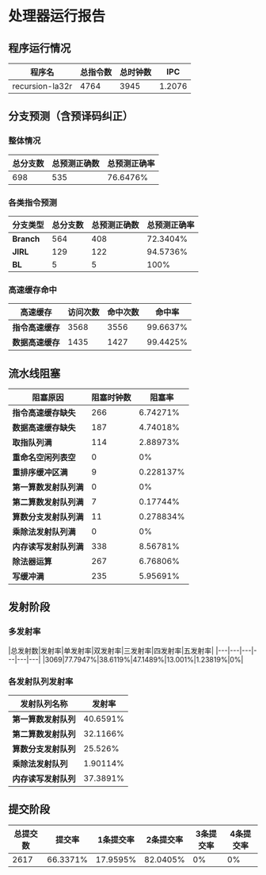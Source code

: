 # 处理器运行报告
## 程序运行情况
|程序名|总指令数|总时钟数|IPC|
|---|---|---|---|
|recursion-la32r|4764|3945|1.2076|

## 分支预测（含预译码纠正）
### 整体情况
|总分支数|总预测正确数|总预测正确率|
|---|---|---|
|698|535|76.6476%|

### 各类指令预测
|分支类型|总分支数|总预测正确数|总预测正确率|
|---|---|---|---|
|**Branch**| 564 | 408 | 72.3404%|
|**JIRL**| 129 | 122 | 94.5736%|
|**BL**| 5 | 5 | 100%|

### 高速缓存命中
|高速缓存|访问次数|命中次数|命中率|
|---|---|---|---|
|**指令高速缓存**| 3568 | 3556 | 99.6637%|
|**数据高速缓存**| 1435 | 1427 | 99.4425%|
## 流水线阻塞
|阻塞原因|阻塞时钟数|阻塞率|
|---|---|---|
|**指令高速缓存缺失**| 266 | 6.74271%|
|**数据高速缓存缺失**| 187 | 4.74018%|
|**取指队列满**| 114 | 2.88973%|
|**重命名空闲列表空**|0 | 0%|
|**重排序缓冲区满**|9 | 0.228137%|
|**第一算数发射队列满**|0 | 0%|
|**第二算数发射队列满**|7 | 0.17744%|
|**算数分支发射队列满**|11 | 0.278834%|
|**乘除法发射队列满**|0 | 0%|
|**内存读写发射队列满**|338 | 8.56781%|
|**除法器运算**|267 | 6.76806%|
|**写缓冲满**|235 | 5.95691%|

## 发射阶段
### 多发射率
|总发射数|发射率|单发射率|双发射率|三发射率|四发射率|五发射率|
|---|---|---|---|---|---|
|3069|77.7947%|38.6119%|47.1489%|13.001%|1.23819%|0%|

### 各发射队列发射率
|发射队列名称|发射率|
|---|---|
|**第一算数发射队列**|40.6591%|
|**第二算数发射队列**|32.1166%|
|**算数分支发射队列**|25.526%|
|**乘除法发射队列**|1.90114%|
|**内存读写发射队列**|37.3891%|

## 提交阶段
|总提交数|提交率|1条提交率|2条提交率|3条提交率|4条提交率|
|---|---|---|---|---|---|
|2617|66.3371%|17.9595%|82.0405%|0%|0%|
